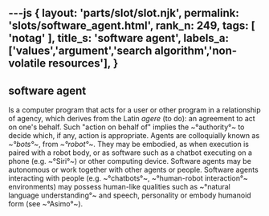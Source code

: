 ---js
{
  layout: 'parts/slot/slot.njk',
  permalink: 'slots/software_agent.html',
  rank_n: 249,
  tags: [ 'notag' ],
  title_s: 'software agent',
  labels_a: ['values','argument','search algorithm','non-volatile resources'],
}
---
## software agent

Is a computer program that acts for a user or other program in a relationship of agency, which derives from the Latin <i>agere</i> (to do): an agreement to act on one's behalf. Such "action on behalf of" implies the ~°authority°~ to decide which, if any, action is appropriate. Agents are colloquially known as <i>~°bots°~</i>, from <i>~°robot°~</i>. They may be embodied, as when execution is paired with a robot body, or  as software such as a chatbot
executing on a phone (e.g. ~°Siri°~)  or other computing device.  Software agents may be autonomous or work together with other agents or people.  Software agents interacting with people (e.g. ~°chatbots°~, ~°human-robot interaction°~ environments) may possess human-like qualities such as ~°natural language understanding°~ and speech, personality or embody humanoid form (see ~°Asimo°~).
